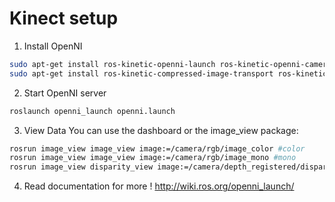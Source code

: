 Kinect setup 
==================

1. Install OpenNI
```bash
sudo apt-get install ros-kinetic-openni-launch ros-kinetic-openni-camera ros-kinetic-openni-description
sudo apt-get install ros-kinetic-compressed-image-transport ros-kinetic-compressed-image-transport-plugins #Image compression plugin
```

2. Start OpenNI server
```bash
roslaunch openni_launch openni.launch 
```

3. View Data
You can use the dashboard or the image_view package:
```bash
rosrun image_view image_view image:=/camera/rgb/image_color #color
rosrun image_view image_view image:=/camera/rgb/image_mono #mono
rosrun image_view disparity_view image:=/camera/depth_registered/disparity #disparity
```

4. Read documentation for more !
http://wiki.ros.org/openni_launch/
